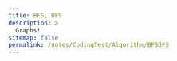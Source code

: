 ```yaml
---
title: BFS, DFS
description: >
  Graphs!
sitemap: false
permalink: /notes/CodingTest/Algorithm/BFSDFS
---
```




          

